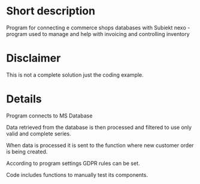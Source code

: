 # Short description
Program for connecting e commerce shops databases with Subiekt nexo - program used to manage and help with invoicing and controlling inventory

# Disclaimer
This is not a complete solution just the coding example.

# Details
Program connects to MS Database 

Data retrieved from the database is then processed and filtered to use only valid and complete series.

When data is processed it is sent to the function where new customer order is being created. 

According to program settings GDPR rules can be set. 

Code includes functions to manually test its components. 
